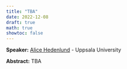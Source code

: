 ```yaml
---
title: "TBA"
date: 2022-12-08
draft: true
math: true
showtoc: false
---
```



**Speaker:** [Alice Hedenlund](https://katalog.uu.se/profile/?id=N21-1437) - Uppsala University

**Abstract:** TBA